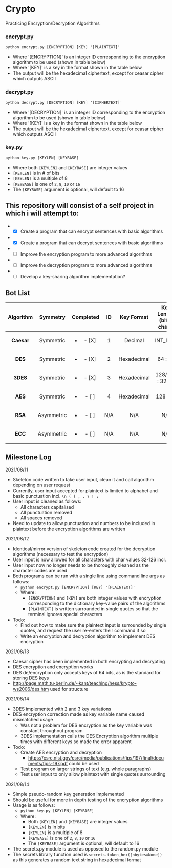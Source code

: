 # Crypto
Practicing Encryption/Decryption Algorithms

### encrypt.py

`python encrypt.py [ENCRYPTION] [KEY] '[PLAINTEXT]'`

  * Where '[ENCRYPTION]' is an integer ID corresponding to the encryption algorithm to be used (shown in table below)
  * Where '[KEY]' is a key in the format shown in the table below
  * The output will be the hexadecimal ciphertext, except for ceasar cipher which outputs ASCII

### decrypt.py

`python decrypt.py [DECRYPTION] [KEY] '[CIPHERTEXT]'`

  * Where '[DECRYPTION]' is an integer ID corresponding to the encryption algorithm to be used (shown in table below)
  * Where '[KEY]' is a key in the format shown in the table below
  * The output will be the hexadecimal ciphertext, except for ceasar cipher which outputs ASCII

### key.py

`python key.py [KEYLEN] [KEYBASE]`

  * Where both `[KEYLEN]` and `[KEYBASE]` are integer values
  * `[KEYLEN]` is in # of bits
  * `[KEYLEN]` is a multiple of 8
  * `[KEYBASE]` is one of `2`, `8`, `10` or `16`
  * The `[KEYBASE]` argument is optional, will default to 16

## This repository will consist of a self project in which i will attempt to:
  *  - [X] Create a program that can encrypt sentences with basic algorithms
  *  - [X] Create a program that can decrypt sentences with basic algorithms
  *  - [ ] Improve the encryption program to more advanced algorithms
  *  - [ ] Improve the decryption program to more advanced algorithms
  *  - [ ] Develop a key-sharing algorithm implementation?

## Bot List

Algorithm | Symmetry | Completed | ID | Key Format | Key Length (bits : chars)
 :---:|:---:|:---:|:---:|:---:|:---:
**Caesar** | Symmetric |  <ul><li>- [X] </li></ul> | 1 | Decimal | INT_MAX
**DES** | Symmetric |  <ul><li>- [X] </li></ul> | 2 | Hexadecimal | 64 : 16
**3DES** | Symmetric |  <ul><li>- [X] </li></ul> | 3 | Hexadecimal | 128/192 : 32/48
**AES** | Symmetric |  <ul><li>- [ ] </li></ul> | 4 | Hexadecimal | 128 : 32
**RSA** | Asymmetric |  <ul><li>- [ ] </li></ul> | N/A | N/A | N/A
**ECC** | Asymmetric |  <ul><li>- [ ] </li></ul> | N/A | N/A | N/A

## Milestone Log

2021/08/11
  * Skeleton code written to take user input, clean it and call algorithm depending on user request
  * Currently, user input accepted for plaintext is limited to alphabet and basic punctuation incl. `\n ( ) , . ? ! ;`
  * User input is cleaned as follows:
    * All characters capitalised
    * All punctuation removed
    * All spaces removed
  * Need to update to allow punctuation and numbers to be included in plaintext before the encryption algorithms are written

2021/08/12
  * Identical/mirror version of skeleton code created for the decryption algorithms (necessary to test the encryption)
  * User input is now allowed for all characters with char values 32-126 incl.
  * User input now no longer needs to be thoroughly cleaned as the character codes are used
  * Both programs can be run with a single line using command line args as follows:
    * `python encrypt.py [ENCRYPTION] [KEY] '[PLAINTEXT]'`
    * Where:
      * `[ENCRYPTION]` and `[KEY]` are both integer values with encryption corresponding to the dictionary key-value pairs of the algorithms
      * `[PLAINTEXT]` is written surrounded in single quotes so that the terminal ignores special characters
  * Todo:
    * Find out how to make sure the plaintext input is surrounded by single quotes, and request the user re-enters their command if so
    * Write an encryption and decryption algorithm to implement DES encryption

2021/08/13
  * Caesar cipher has been implemented in both encrypting and decrypting
  * DES encryption and encryption works
  * DES de/encryption only accepts keys of 64 bits, as is the standard for storing DES keys
  * http://page.math.tu-berlin.de/~kant/teaching/hess/krypto-ws2006/des.htm used for structure

2021/08/14
  * 3DES implemented with 2 and 3 key variations
  * DES encryption correction made as key variable name caused mismatched usage
    * Was not a problem for DES encryption as the key variable was constant throughout program
    * 3DES implementation calls the DES Encryption algorithm multiple times with different keys so made the error apparent
  * Todo:
    * Create AES encryption and decryption
      * https://csrc.nist.gov/csrc/media/publications/fips/197/final/documents/fips-197.pdf could be used
    * Test program on larger strings of text (e.g. whole paragraphs)
    * Test user input to only allow plaintext with single quotes surrounding

2021/08/14
  * Simple pseudo-random key generation implemented
  * Should be useful for more in depth testing of the encryption algorithms
  * Usage is as follows:
    * `python key.py [KEYLEN] [KEYBASE]`
    * Where:
      * Both `[KEYLEN]` and `[KEYBASE]` are integer values
      * `[KEYLEN]` is in bits
      * `[KEYLEN]` is a multiple of 8
      * `[KEYBASE]` is one of `2`, `8`, `10` or `16`
      * The `[KEYBASE]` argument is optional, will default to 16
  * The secrets.py module is used as opposed to the random.py module
  * The secrets library function used is `secrets.token_hex([nbytes=None])` as this generates a random text string in hexadecimal format
